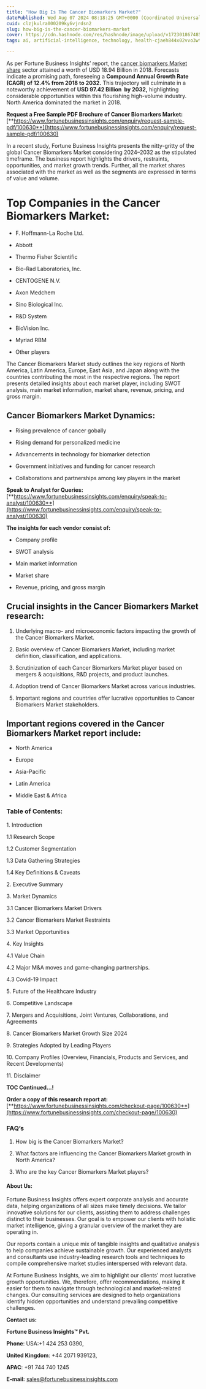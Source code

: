```yaml
---
title: "How Big Is The Cancer Biomarkers Market?"
datePublished: Wed Aug 07 2024 08:18:25 GMT+0000 (Coordinated Universal Time)
cuid: clzjkulra000209ky6vjrdsn2
slug: how-big-is-the-cancer-biomarkers-market
cover: https://cdn.hashnode.com/res/hashnode/image/upload/v1723018674852/5e77872e-0fe4-43d9-b32a-0662e775b15f.png
tags: ai, artificial-intelligence, technology, health-cjaeh844x02vvo3wtj5r2s75q, healthcare

---
```


As per Fortune Business Insights’ report, the [cancer biomarkers Market share](https://www.fortunebusinessinsights.com/industry-reports/cancer-biomarkers-market-100630) sector attained a worth of USD 18.94 Billion in 2018. Forecasts indicate a promising path, foreseeing a **Compound Annual Growth Rate (CAGR) of 12.4% from 2018 to 2032.** This trajectory will culminate in a noteworthy achievement of **USD 97.42 Billion  by 2032,** highlighting considerable opportunities within this flourishing high-volume industry. North America dominated the market in 2018.

**Request a Free Sample PDF Brochure of Cancer Biomarkers Market:** [**https://www.fortunebusinessinsights.com/enquiry/request-sample-pdf/100630**](https://www.fortunebusinessinsights.com/enquiry/request-sample-pdf/100630)

In a recent study, Fortune Business Insights presents the nitty-gritty of the global Cancer Biomarkers Market considering 2024–2032 as the stipulated timeframe. The business report highlights the drivers, restraints, opportunities, and market growth trends. Further, all the market shares associated with the market as well as the segments are expressed in terms of value and volume.

# **Top Companies in the Cancer Biomarkers Market:**

* F. Hoffmann-La Roche Ltd.
    
* Abbott
    
* Thermo Fisher Scientific
    
* Bio-Rad Laboratories, Inc.
    
* CENTOGENE N.V.
    
* Axon Medchem
    
* Sino Biological Inc.
    
* R&D System
    
* BioVision Inc.
    
* Myriad RBM
    
* Other players
    

The Cancer Biomarkers Market study outlines the key regions of North America, Latin America, Europe, East Asia, and Japan along with the countries contributing the most in the respective regions. The report presents detailed insights about each market player, including SWOT analysis, main market information, market share, revenue, pricing, and gross margin.

## Cancer Biomarkers Market **Dynamics**:

* Rising prevalence of cancer gobally
    
* Rising demand for personalized medicine
    
* Advancements in technology for biomarker detection
    
* Government initiatives and funding for cancer research
    
* Collaborations and partnerships among key players in the market
    

**Speak to Analyst for Queries:** [**https://www.fortunebusinessinsights.com/enquiry/speak-to-analyst/100630**](https://www.fortunebusinessinsights.com/enquiry/speak-to-analyst/100630)

**The insights for each vendor consist of:**

* Company profile
    
* SWOT analysis
    
* Main market information
    
* Market share
    
* Revenue, pricing, and gross margin
    

## **Crucial insights in the Cancer Biomarkers Market research:**

1. Underlying macro- and microeconomic factors impacting the growth of the Cancer Biomarkers Market.
    
2. Basic overview of Cancer Biomarkers Market, including market definition, classification, and applications.
    
3. Scrutinization of each Cancer Biomarkers Market player based on mergers & acquisitions, R&D projects, and product launches.
    
4. Adoption trend of Cancer Biomarkers Market across various industries.
    
5. Important regions and countries offer lucrative opportunities to Cancer Biomarkers Market stakeholders.
    

## **Important regions covered in the Cancer Biomarkers Market report include:**

* North America
    
* Europe
    
* Asia-Pacific
    
* Latin America
    
* Middle East & Africa
    

### **Table of Contents:**

1\. Introduction

1.1 Research Scope

1.2 Customer Segmentation

1.3 Data Gathering Strategies

1.4 Key Definitions & Caveats

2\. Executive Summary

3\. Market Dynamics

3.1 Cancer Biomarkers Market Drivers

3.2 Cancer Biomarkers Market Restraints

3.3 Market Opportunities

4\. Key Insights

4.1 Value Chain

4.2 Major M&A moves and game-changing partnerships.

4.3 Covid-19 Impact

5\. Future of the Healthcare Industry

6\. Competitive Landscape

7\. Mergers and Acquisitions, Joint Ventures, Collaborations, and Agreements

8\. Cancer Biomarkers Market Growth Size 2024

9\. Strategies Adopted by Leading Players

10\. Company Profiles (Overview, Financials, Products and Services, and Recent Developments)

11\. Disclaimer

**TOC Continued…!**

**Order a copy of this research report at:** [**https://www.fortunebusinessinsights.com/checkout-page/100630**](https://www.fortunebusinessinsights.com/checkout-page/100630)

### **FAQ’s**

1. How big is the Cancer Biomarkers Market?
    
2. What factors are influencing the Cancer Biomarkers Market growth in North America?
    
3. Who are the key Cancer Biomarkers Market players?
    

#### **About Us:**

Fortune Business Insights offers expert corporate analysis and accurate data, helping organizations of all sizes make timely decisions. We tailor innovative solutions for our clients, assisting them to address challenges distinct to their businesses. Our goal is to empower our clients with holistic market intelligence, giving a granular overview of the market they are operating in.

Our reports contain a unique mix of tangible insights and qualitative analysis to help companies achieve sustainable growth. Our experienced analysts and consultants use industry-leading research tools and techniques to compile comprehensive market studies interspersed with relevant data.

At Fortune Business Insights, we aim to highlight our clients' most lucrative growth opportunities. We, therefore, offer recommendations, making it easier for them to navigate through technological and market-related changes. Our consulting services are designed to help organizations identify hidden opportunities and understand prevailing competitive challenges.

**Contact us:**

**Fortune Business Insights™ Pvt.**

**Phone**: USA:+1 424 253 0390,

**United Kingdom**: +44 2071 939123,

**APAC**: +91 744 740 1245

**E-mail:** [sales@fortunebusinessinsights.com](mailto:sales@fortunebusinessinsights.com)